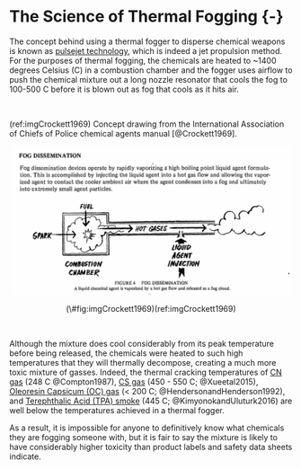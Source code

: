 # The Science of Thermal Fogging {-}

The concept behind using a thermal fogger to disperse chemical weapons is known as [pulsejet technology](https://en.wikipedia.org/wiki/Pulsejet), which is indeed a jet propulsion method.
For the purposes of thermal fogging, the chemicals are heated to ~1400 degrees Celsius (C) in a combustion chamber and the fogger uses airflow to push the chemical mixture out a long nozzle resonator that cools the fog to 100-500 C before it is blown out as fog that cools as it hits air.

<br>

(ref:imgCrockett1969) Concept drawing from the International Association of Chiefs of Police chemical agents manual [@Crockett1969].

<div class="figure" style="text-align: center">
<img src="img/Crockett1969.png" alt="B/W image drawing with text from an old white paper book. The text says FOG DISSEMINATION at the top then a paragraph with `Fog dissemination devices operate by rapidly vaporizing a high boiling point liquid agent formulation. This is accomplished by injecting the liquid agent into a hot gas flow and allowing the vaporized agent to contact the cooler ambient air where the agent condenses into a fog and ultimately into extremely small agent particles.` In the middle is the drawing with a square on the left with a long rectangle coming out of it to the right with a cloud out the further end of the rectangle. There are bits of text around it, pointing to the box it says `FUEL`, `SPARK`, and `COMBUSTION CHAMBER`. in the middle of the rectange it says `HOT GASES` in the middle of arrows pointing out towards the cloud. Along the rectangle another injection area is noted for `Liquid Agent Injection` Text on the bottom says `FIGURE 4. FOG DISSEMINATION. A liquid chemical agent is vaporized by a hot gas flow and released as a fog cloud`." width="500" />
<p class="caption">(\#fig:imgCrockett1969)(ref:imgCrockett1969)</p>
</div>

<br>

Although the mixture does cool considerably from its peak temperature before being released, the chemicals were heated to such high temperatures that they will thermally decompose, creating a much more toxic mixture of gasses.
Indeed, the thermal cracking temperatures of [CN gas](https://en.wikipedia.org/wiki/Phenacyl_chloride) (248 C @Compton1987), [CS gas](https://en.wikipedia.org/wiki/CS_gas) (450 - 550 C; @Xueetal2015), [Oleoresin Capsicum (OC) gas](https://en.wikipedia.org/wiki/Pepper_spray) (< 200 C; @HendersonandHenderson1992), and [Terephthalic Acid (TPA) smoke](https://en.wikipedia.org/wiki/Terephthalic_acid) (445 C; @KimyonokandUluturk2016) are well below the temperatures achieved in a thermal fogger.

As a result, it is impossible for anyone to definitively know what chemicals they are fogging someone with, but it is fair to say the mixture is likely to have considerably higher toxicity than product labels and safety data sheets indicate.
